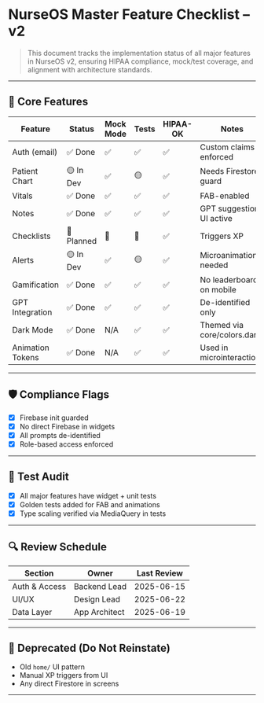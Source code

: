 
# NurseOS Master Feature Checklist – v2

> This document tracks the implementation status of all major features in NurseOS v2, ensuring HIPAA compliance, mock/test coverage, and alignment with architecture standards.

---

## 🧩 Core Features

| Feature           | Status     | Mock Mode | Tests | HIPAA-OK | Notes                         |
|------------------|------------|-----------|-------|----------|-------------------------------|
| Auth (email)     | ✅ Done    | ✅        | ✅    | ✅       | Custom claims enforced        |
| Patient Chart    | 🟡 In Dev  | ✅        | 🟡    | ✅       | Needs Firestore guard         |
| Vitals           | ✅ Done    | ✅        | ✅    | ✅       | FAB-enabled                    |
| Notes            | ✅ Done    | ✅        | ✅    | ✅       | GPT suggestion UI active      |
| Checklists       | 🔲 Planned | 🔲        | 🔲    | ✅       | Triggers XP                   |
| Alerts           | 🟡 In Dev  | ✅        | 🟡    | ✅       | Microanimation needed         |
| Gamification     | ✅ Done    | ✅        | ✅    | ✅       | No leaderboard on mobile      |
| GPT Integration  | ✅ Done    | ✅        | ✅    | ✅       | De-identified only            |
| Dark Mode        | ✅ Done    | N/A       | ✅    | ✅       | Themed via core/colors.dart   |
| Animation Tokens | ✅ Done    | N/A       | ✅    | ✅       | Used in microinteractions     |

---

## 🛡️ Compliance Flags

- [x] Firebase init guarded
- [x] No direct Firebase in widgets
- [x] All prompts de-identified
- [x] Role-based access enforced

---

## 🧪 Test Audit

- [x] All major features have widget + unit tests
- [x] Golden tests added for FAB and animations
- [x] Type scaling verified via MediaQuery in tests

---

## 🔍 Review Schedule

| Section       | Owner         | Last Review     |
|---------------|---------------|-----------------|
| Auth & Access | Backend Lead  | 2025-06-15      |
| UI/UX         | Design Lead   | 2025-06-22      |
| Data Layer    | App Architect | 2025-06-19      |

---

## 🚫 Deprecated (Do Not Reinstate)

- Old `home/` UI pattern
- Manual XP triggers from UI
- Any direct Firestore in screens

---
